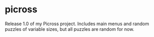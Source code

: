 # picross
Release 1.0 of my Picross project. Includes main menus and random puzzles of variable sizes, but all puzzles are random for now.
